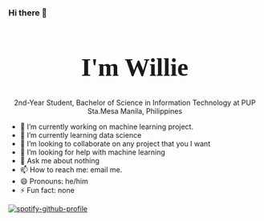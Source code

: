 ### Hi there 👋

<h1 style="font-family: Poppins ExtraBold; text-align: center; font-size: 50px"> I'm Willie </h1>
<center>
2nd-Year Student, Bachelor of Science in Information Technology at PUP Sta.Mesa Manila, Philippines
</center>
<!--
Here are some ideas to get you started:
**williebonavente/williebonavente** is a ✨ _special_ ✨ repository because its `README.md` (this file) appears on your GitHub profile.
inser the gifs here
--> 



- 🔭 I’m currently working on machine learning project.
- 🌱 I’m currently learning data science
- 👯 I’m looking to collaborate on any project that you I want
- 🤔 I’m looking for help with machine learning
- 💬 Ask me about nothing
- 📫 How to reach me: email me.
- 😄 Pronouns: he/him
- ⚡ Fun fact: none


[![spotify-github-profile](https://spotify-github-profile.vercel.app/api/view?uid=31odwk2cd3qykkdu64fysqgyjkva&cover_image=true&theme=default&show_offline=false&background_color=121212&interchange=false&bar_color=53b14f&bar_color_cover=false)](https://github.com/williebonavente/)

